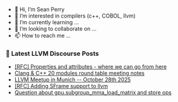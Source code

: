 - 👋 Hi, I’m Sean Perry
- 👀 I’m interested in compilers (c++, COBOL, llvm)
- 🌱 I’m currently learning ...
- 💞️ I’m looking to collaborate on ...
- 📫 How to reach me ...

<!---
s66perry/s66perry is a ✨ special ✨ repository because its `README.md` (this file) appears on your GitHub profile.
You can click the Preview link to take a look at your changes.
--->
### 📕 Latest LLVM Discourse Posts

<!-- DISCOURSE-LLVM:START -->
- [[RFC] Properties and attributes - where we can go from here](https://discourse.llvm.org/t/rfc-properties-and-attributes-where-we-can-go-from-here/88745#post_1)
- [Clang &amp; C++ 20 modules round table meeting notes](https://discourse.llvm.org/t/clang-c-20-modules-round-table-meeting-notes/88744#post_1)
- [LLVM Meetup in Munich -- October 28th 2025](https://discourse.llvm.org/t/llvm-meetup-in-munich-october-28th-2025/88554#post_2)
- [[RFC] Adding SFrame support to llvm](https://discourse.llvm.org/t/rfc-adding-sframe-support-to-llvm/86900?page=3#post_42)
- [Question about gpu.subgroup_mma_load_matrix and store ops](https://discourse.llvm.org/t/question-about-gpu-subgroup-mma-load-matrix-and-store-ops/88709#post_4)
<!-- DISCOURSE-LLVM:END -->
